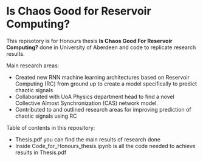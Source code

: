 # Is Chaos Good for Reservoir Computing?

This repisotory is for Honours thesis **Is Chaos Good For Reservoir Computing?** done in University of Aberdeen and code to replicate research results.

Main research areas:
- Created new RNN machine learning architectures based on Reservoir Computing (RC) from ground up to create a model specifically to predict chaotic signals
- Collaborated with UoA Physics department head to find a novel Collective Almost Synchronization (CAS) network model.
- Contributed to and outlined research areas for improving prediction of chaotic signals using RC

Table of contents in this repository:
- Thesis.pdf you can find the main results of research done
- Inside Code_for_Honours_thesis.ipynb is all the code needed to achieve results in Thesis.pdf

